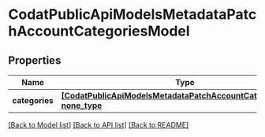 # CodatPublicApiModelsMetadataPatchAccountCategoriesModel


## Properties
Name | Type | Description | Notes
------------ | ------------- | ------------- | -------------
**categories** | [**[CodatPublicApiModelsMetadataPatchAccountCategoryModel], none_type**](CodatPublicApiModelsMetadataPatchAccountCategoryModel.md) |  | [optional] 

[[Back to Model list]](../README.md#documentation-for-models) [[Back to API list]](../README.md#documentation-for-api-endpoints) [[Back to README]](../README.md)


